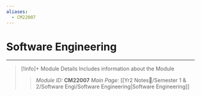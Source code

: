 ```yaml
---
aliases:
  - CM22007
---
```

# Software Engineering
---
> [!info]+ Module Details
> Includes information about the Module
> > *Module ID:* **CM22007**
> > *Main Page*: [[Yr2 Notes📘/Semester 1 & 2/Software Engi/Software Engineering|Software Engineering]]

